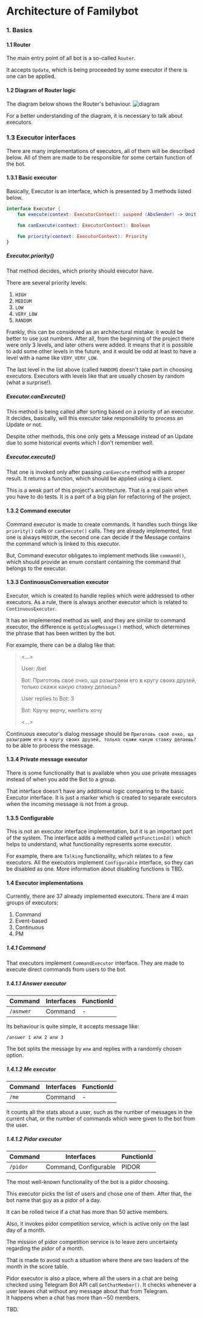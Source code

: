 # Architecture of Familybot

### 1. Basics

#### 1.1 Router

The main entry point of all bot is a so-called `Router`.

It accepts `Update`, which is being proceeded by some executor if there is one can be applied.

#### 1.2 Diagram of Router logic

The diagram below shows the Router's behaviour.
![diagram](https://i.ibb.co/VtqzFW6/excalidraw-2020330164515.png)

For a better understanding of the diagram, it is necessary to talk about executors.

### 1.3 Executor interfaces

There are many implementations of executors, all of them will be described below. All of them are made to be responsible
for some certain function of the bot.

#### 1.3.1 Basic executor

Basically, Executor is an interface, which is presented by 3 methods listed below.

```kotlin
interface Executor {
    fun execute(context: ExecutorContext): suspend (AbsSender) -> Unit

    fun canExecute(context: ExecutorContext): Boolean

    fun priority(context: ExecutorContext): Priority
}
``` 

##### Executor.priority()

That method decides, which priority should executor have.

There are several priority levels:

1) `HIGH`
2) `MEDIUM`
3) `LOW`
4) `VERY_LOW`
5) `RANDOM`

Frankly, this can be considered as an architectural mistake: it would be better to use just numbers. After all, from the
beginning of the project there were only 3 levels, and later others were added. It means that it is possible to add some
other levels in the future, and it would be odd at least to have a level with a name like `VERY_VERY_LOW`.

The last level in the list above (called `RANDOM`) doesn't take part in choosing executors. Executors with levels like
that are usually chosen by random (what a surprise!).

##### Executor.canExecute()

This method is being called after sorting based on a priority of an executor. It decides, basically, will this executor
take responsibility to process an Update or not.

Despite other methods, this one only gets a Message instead of an Update due to some historical events which I don't
remember well.

##### Executor.execute()

That one is invoked only after passing `canExecute` method with a proper result. It returns a function, which should be
applied using a client.

This is a weak part of this project's architecture. That is a real pain when you have to do tests. It is a part of a big
plan for refactoring of the project.

#### 1.3.2 Command executor

Command executor is made to create commands. It handles such things like `priority()` calls or
`canExecute()` calls. They are already implemented, first one is always `MEDIUM`, the second one can decide if the
Message contains the command which is linked to this executor.

But, Command executor obligates to implement methods like `command()`, which should provide an enum constant containing
the command that belongs to the executor.

#### 1.3.3 ContinuousConversation executor

Executor, which is created to handle replies which were addressed to other executors. As a rule, there is always another
executor which is related to `ContinuousExecutor`.

It has an implemented method as well, and they are similar to command executor, the difference is `getDialogMessage()`
method, which determines the phrase that has been written by the bot.

For example, there can be a dialog like that:
> <...>
>
>User: /bet
>
> Bot: Приготовь своё очко, ща разыграем его в кругу своих друзей,
> только скажи какую ставку делаешь?
>
>User replies to Bot: 3
>
> Bot: Кручу верчу, наебать хочу
>
> <...>

Continuous executor's dialog message should
be `Приготовь своё очко, ща разыграем его в кругу своих друзей, только скажи какую ставку делаешь?`
to be able to process the message.

#### 1.3.4 Private message executor

There is some functionality that is available when you use private messages instead of when you add the Bot to a group.

That interface doesn't have any additional logic comparing to the basic Executor interface. It is just a marker which is
created to separate executors when the incoming message is not from a group.

#### 1.3.5 Configurable

This is not an executor interface implementation, but it is an important part of the system. The interface adds a method
called `getFunctionId()` which helps to understand, what functionality represents some executor.

For example, there are `Talking` functionality, which relates to a few executors. All the executors
implement `Configurable` interface, so they can be disabled as one. More information about disabling functions is TBD.

#### 1.4 Executor implementations

Currently, there are 37 already implemented executors. There are 4 main groups of executors:

1) Command
2) Event-based
3) Continuous
4) PM

##### 1.4.1 Command

That executors implement `CommandExecutor` interface. They are made to execute direct commands from users to the bot.

##### 1.4.1.1 Answer executor

 Command   | Interfaces | FunctionId 
-----------|------------|------------
 `/asnwer` | Command    | -          

Its behaviour is quite simple, it accepts message like:

```
/answer 1 или 2 или 3
``` 

The bot splits the message by `или` and replies with a randomly chosen option.

##### 1.4.1.2 Me executor

 Command | Interfaces | FunctionId 
---------|------------|------------
 `/me`   | Command    | -          

It counts all the stats about a user, such as the number of messages in the current chat, or the number of commands
which were given to the bot from the user.

##### 1.4.1.2 Pidor executor

 Command  | Interfaces            | FunctionId 
----------|-----------------------|------------
 `/pidor` | Command, Configurable | PIDOR      

The most well-known functionality of the bot is a pidor choosing.

This executor picks the list of users and chose one of them. After that, the bot name that guy as a pidor of a day.

It can be rolled twice if a chat has more than 50 active members.

Also, it invokes pidor competition service, which is active only on the last day of a month.

The mission of pidor competition service is to leave zero uncertainty regarding the pidor of a month.

That is made to avoid such a situation where there are two leaders of the month in the score table.

Pidor executor is also a place, where all the users in a chat are being checked using Telegram Bot API
call `GetChatMember()`. It checks whenever a user leaves chat without any message about that from Telegram.  
It happens when a chat has more than ~50 members.

TBD.
